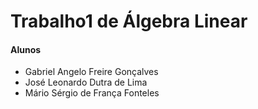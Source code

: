 # Trabalho1 de Álgebra Linear
#### Alunos
* Gabriel Angelo Freire Gonçalves 
* José Leonardo Dutra de Lima 
* Mário Sérgio de França Fonteles
